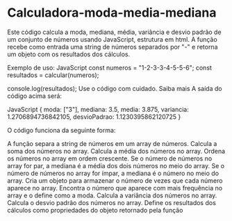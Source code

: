 # Calculadora-moda-media-mediana
Este código calcula a moda, mediana, média, variância e desvio padrão de um conjunto de números usando JavaScript, estrutura em html.
 A função recebe como entrada uma string de números separados por "-" e retorna um objeto com os resultados dos cálculos.

Exemplo de uso:
JavaScript
const numeros = "1-2-3-3-4-5-5-6";
const resultados = calcular(numeros);

console.log(resultados);
Use o código com cuidado. Saiba mais
A saída do código acima será:

JavaScript
{
  moda: ["3"],
  mediana: 3.5,
  media: 3.875,
  variancia: 1.2706894736842105,
  desvioPadrao: 1.1230395862120725
}



O código funciona da seguinte forma:

A função separa a string de números em um array de números.
Calcula a soma dos números no array.
Calcula a média dos números no array.
Ordena os números no array em ordem crescente.
Se o número de números no array for par, a mediana é a média dos dois números no meio do array.
Se o número de números no array for ímpar, a mediana é o número no meio do array.
Cria um objeto para armazenar o número de vezes que cada número aparece no array.
Encontra o número que aparece com mais frequência no array e o define como a moda.
Calcula a variância dos números no array.
Calcula o desvio padrão dos números no array.
Define os resultados dos cálculos como propriedades do objeto retornado pela função
